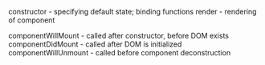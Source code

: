 constructor - specifying default state; binding functions
render - rendering of component

componentWillMount - called after constructor, before DOM exists
componentDidMount - called after DOM is initialized
componentWillUnmount - called before component deconstruction
